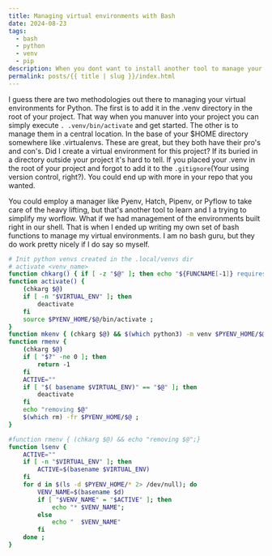 ```yaml
---
title: Managing virtual environments with Bash 
date: 2024-08-23
tags:
  - bash
  - python
  - venv
  - pip
description: When you dont want to install another tool to manage your Python virtual environments, what do you do? Create some bash functions that help with that.
permalink: posts/{{ title | slug }}/index.html
---
```


I guess there are two methodologies out there to managing your virtual environments for Python.  The first is to add it in the .venv directory in the root of your project.  That way when you manuver into your project you can simply execute `. .venv/bin/activate` and get started.  The other is to manage them in a central location. In the base of your $HOME directory somewhere like .virtualenvs.  These are great, but they both have their pro's and con's.  Did I create a virtual environment for this project? If its buried in a directory outside your project it's hard to tell.  If you placed your .venv in the root of your project and forgot to add it to the `.gitignore`(Your using version control, right?).  You could end up with more in your repo that you wanted.  

You could employ a manager like Pyenv, Hatch, Pipenv, or Pyflow to take care of the heavy lifting, but that's another tool to learn and I a trying to simplify my worflow.  What if we had management of the environments built right in our shell.  That is when I ended up writing my own set of bash functions to manage my virtual environments. I am no bash guru, but they do work pretty nicely if I do say so myself.



```bash
# Init python venvs created in the .local/venvs dir
# activate <venv_name>
function chkarg() { if [ -z "$@" ]; then echo "${FUNCNAME[-1]} requires an venv name"; exit -1; else exit 0; fi }
function activate() {
    (chkarg $@)
    if [ -n "$VIRTUAL_ENV" ]; then
        deactivate
    fi
    source $PYENV_HOME/$@/bin/activate ;
}
function mkenv { (chkarg $@) && $(which python3) -m venv $PYENV_HOME/$@ ;}
function rmenv {
    (chkarg $@)
    if [ "$?" -ne 0 ]; then
        return -1
    fi
    ACTIVE=""
    if [ "$( basename $VIRTUAL_ENV)" == "$@" ]; then
        deactivate
    fi
    echo "removing $@"
    $(which rm) -fr $PYENV_HOME/$@ ;
}

#function rmenv { (chkarg $@) && echo "removing $@";}
function lsenv {
    ACTIVE=""
    if [ -n "$VIRTUAL_ENV" ]; then
        ACTIVE=$(basename $VIRTUAL_ENV)
    fi
    for d in $(ls -d $PYENV_HOME/* 2> /dev/null); do
        VENV_NAME=$(basename $d)
        if [ "$VENV_NAME" = "$ACTIVE" ]; then
            echo "* $VENV_NAME";
        else
            echo "  $VENV_NAME"
        fi
    done ;
}
```